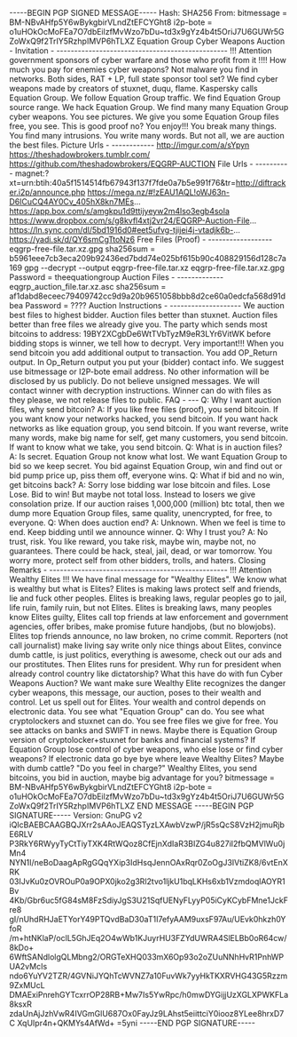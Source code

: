 -----BEGIN PGP SIGNED MESSAGE----- Hash: SHA256
From:
bitmessage = BM-NBvAHfp5Y6wBykgbirVLndZtEFCYGht8 i2p-bote = o1uHOkOcMoFEa7O7dbEilzfMvWzo7bDu~td3x9gYz4b4t5OriJ7U6GUWr5GZoWxQ9f2TrIY5RzhpIMVP6hTLXZ
﻿Equation Group Cyber Weapons Auction - Invitation - ------------------------------------------------
!!! Attention government sponsors of cyber warfare and those who profit from it !!!!
How much you pay for enemies cyber weapons? Not malware you find in networks. Both sides, RAT + LP, full state sponsor tool set? We find cyber weapons made by creators of stuxnet, duqu, flame. Kaspersky calls Equation Group. We follow Equation Group traffic. We find Equation Group source range. We hack Equation Group. We find many many Equation Group cyber weapons. You see pictures. We give you some Equation Group files free, you see. This is good proof no? You enjoy!!! You break many things. You find many intrusions. You write many words. But not all, we are auction the best files.
Picture Urls - ------------ http://imgur.com/a/sYpyn https://theshadowbrokers.tumblr.com/ https://github.com/theshadowbrokers/EQGRP-AUCTION
File Urls - ----------
magnet:?xt=urn:btih:40a5f1514514fb67943f137f7fde0a7b5e991f76&tr=http://diftracker.i2p/announce.php
https://mega.nz/#!zEAU1AQL!oWJ63n-D6lCuCQ4AY0Cv_405hX8kn7MEs... https://app.box.com/s/amgkpu1d9ttijyeyw2m4lso3egb4sola https://www.dropbox.com/s/g8kvfl4xtj2vr24/EQGRP-Auction-File... https://ln.sync.com/dl/5bd1916d0#eet5ufvg-tjijei4j-vtadjk6b-... https://yadi.sk/d/QY6smCgTtoNz6
Free Files (Proof) - ------------------ eqgrp-free-file.tar.xz.gpg
sha256sum = b5961eee7cb3eca209b92436ed7bdd74e025bf615b90c408829156d128c7a169
gpg --decrypt --output eqgrp-free-file.tar.xz eqgrp-free-file.tar.xz.gpg
Password = theequationgroup
Auction Files - ------------- eqgrp_auction_file.tar.xz.asc
sha256sum = af1dabd8eceec79409742cc9d9a20b9651058bbb8d2ce60a0edcfa568d91dbea
Password = ????
Auction Instructions - -------------------- We auction best files to highest bidder. Auction files better than stuxnet. Auction files better than free files we already give you. The party which sends most bitcoins to address: 19BY2XCgbDe6WtTVbTyzM9eR3LYr6VitWK before bidding stops is winner, we tell how to decrypt. Very important!!! When you send bitcoin you add additional output to transaction. You add OP_Return output. In Op_Return output you put your (bidder) contact info. We suggest use bitmessage or I2P-bote email address. No other information will be disclosed by us publicly. Do not believe unsigned messages. We will contact winner with decryption instructions. Winner can do with files as they please, we not release files to public.
FAQ - --- Q: Why I want auction files, why send bitcoin? A: If you like free files (proof), you send bitcoin. If you want know your networks hacked, you send bitcoin. If you want hack networks as like equation group, you send bitcoin. If you want reverse, write many words, make big name for self, get many customers, you send bitcoin. If want to know what we take, you send bitcoin.
Q: What is in auction files? A: Is secret. Equation Group not know what lost. We want Equation Group to bid so we keep secret. You bid against Equation Group, win and find out or bid pump price up, piss them off, everyone wins.
Q: What if bid and no win, get bitcoins back? A: Sorry lose bidding war lose bitcoin and files. Lose Lose. Bid to win! But maybe not total loss. Instead to losers we give consolation prize. If our auction raises 1,000,000 (million) btc total, then we dump more Equation Group files, same quality, unencrypted, for free, to everyone.
Q: When does auction end? A: Unknown. When we feel is time to end. Keep bidding until we announce winner.
Q: Why I trust you? A: No trust, risk. You like reward, you take risk, maybe win, maybe not, no guarantees. There could be hack, steal, jail, dead, or war tomorrow. You worry more, protect self from other bidders, trolls, and haters.
Closing Remarks - --------------------------------------------------
!!! Attention Wealthy Elites !!!
We have final message for "Wealthy Elites". We know what is wealthy but what is Elites? Elites is making laws protect self and friends, lie and fuck other peoples. Elites is breaking laws, regular peoples go to jail, life ruin, family ruin, but not Elites. Elites is breaking laws, many peoples know Elites guilty, Elites call top friends at law enforcement and government agencies, offer bribes, make promise future handjobs, (but no blowjobs). Elites top friends announce, no law broken, no crime commit. Reporters (not call journalist) make living say write only nice things about Elites, convince dumb cattle, is just politics, everything is awesome, check out our ads and our prostitutes. Then Elites runs for president. Why run for president when already control country like dictatorship? What this have do with fun Cyber Weapons Auction? We want make sure Wealthy Elite recognizes the danger cyber weapons, this message, our auction, poses to their wealth and control. Let us spell out for Elites. Your wealth and control depends on electronic data. You see what "Equation Group" can do. You see what cryptolockers and stuxnet can do. You see free files we give for free. You see attacks on banks and SWIFT in news. Maybe there is Equation Group version of cryptolocker+stuxnet for banks and financial systems? If Equation Group lose control of cyber weapons, who else lose or find cyber weapons? If electronic data go bye bye where leave Wealthy Elites? Maybe with dumb cattle? "Do you feel in charge?" Wealthy Elites, you send bitcoins, you bid in auction, maybe big advantage for you?
bitmessage = BM-NBvAHfp5Y6wBykgbirVLndZtEFCYGht8 i2p-bote = o1uHOkOcMoFEa7O7dbEilzfMvWzo7bDu~td3x9gYz4b4t5OriJ7U6GUWr5GZoWxQ9f2TrIY5RzhpIMVP6hTLXZ
END MESSAGE
-----BEGIN PGP SIGNATURE----- Version: GnuPG v2
iQIcBAEBCAAGBQJXrr2sAAoJEAQSTyzLXAwbVzwP/jR5sQcS8VzH2jmuRjbE6RLV P3RkY6RWyyTyCtTiyTXK4RtWQoz8CfEjnXdIaR3BIZG4u827iI2fbQMVlWu0jMn4 NYN1I/neBoDaagApRgGQqYXip3IdHsqJennOAxRqr0ZoOgJ3IVtiZK8/6vtEnXRK 03IJvKu0zOVROuP0a9OPX0jko2g3Rl2tvo1ljkU1bqLKHs6xb1VzmdoqlAOYR1Bv 4Kb/Gbr6uc5fG84sM8FzSdiyJgS3U21SqfUENyFLyyP05iCyKCybFMne1JckFre8 gI/nUhdRHJaETYorY49PTQvdBaD30aT1I7efyAAM9uxsF97Au/UEvk0hkzh0YfoR /m+htNKlaP/oclL5GhJEq2O4wWb1KJuyrHU3FZYdUWRA4SlELBb0oR64cw/8kDo+ 6WftSANdlolgQLMbng2/ORGTeXHQ033mX6Op93o2oZUuNNhHvR1PnhWPUA2vMcIs ndo6YuYV2TZR/4GVNiJYQhTcWVNZ7a10FuvWk7yyHkTKXRVHG43G5Rzzm9ZxMUcL DMAExiPnrehGYTcxrrOP28RB+Mw7Is5YwRpc/h0mwDYGijjUzXGLXPWKFLa8ksxR zdaUnAjJzhVwR4IVGmGlU687Ox0FayJz9LAhst5eiittciY0iooz8YLee8hrxD7C XqUIpr4n+QKMYs4AfWd+ =5yni -----END PGP SIGNATURE-----
